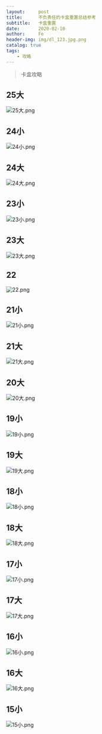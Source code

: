 ```yaml
---
layout:     post
title:      不负责任的卡盒重置总结参考
subtitle:   卡盒重置
date:       2020-02-10
author:     Fe
header-img: img/dl_123.jpg.png
catalog: true
tags:
    - 攻略
---
```

>卡盒攻略

## 25大

![25大.png](https://i.loli.net/2020/02/10/zh9L26yqbfPu3e7.png)

## 24小

![24小.png](https://i.loli.net/2020/02/10/Uy1TSlNmEceuqbR.png)

## 24大

![24大.png](https://i.loli.net/2020/02/10/Jea2A8Nx6obcCqg.png)

## 23小

![23小.png](https://i.loli.net/2020/02/10/MbyGNwKQ97eCFrA.png)

## 23大

![23大.png](https://i.loli.net/2020/02/10/apgAJWVqEU3Ykx1.png)

## 22

![22.png](https://i.loli.net/2020/02/10/mc4NJQCB9Olv7W1.png)

## 21小

![21小.png](https://i.loli.net/2020/02/10/4vunocbRCI23fPx.png)

## 21大

![21大.png](https://i.loli.net/2020/02/10/Zcus7b8NPVYgHIn.png)

## 20大

![20大.png](https://i.loli.net/2020/02/10/yl2dTn95fbIYuxZ.png)

## 19小

![19小.png](https://i.loli.net/2020/02/10/EHMiryxsu4vBbkQ.png)
## 19大

![19大.png](https://i.loli.net/2020/02/10/C6OShoVyKjAn1Ig.png)
## 18小

![18小.png](https://i.loli.net/2020/02/10/hztO9GJTQvfVDoB.png)
## 18大

![18大.png](https://i.loli.net/2020/02/10/kqYCUyibXrm8OGS.png)
## 17小

![17小.png](https://i.loli.net/2020/02/10/cXxM4UJbmoWyZtF.png)


## 17大

![17大.png](https://s2.ax1x.com/2020/02/11/1oNELD.png)
## 16小

![16小.png](https://i.loli.net/2020/02/11/YGawK1TklsivJL6.png)
## 16大

![16大.png](https://i.loli.net/2020/02/11/kXxc4CqhSd53QGr.png)
## 15小

![15小.png](https://i.loli.net/2020/02/11/ScuMoVO5LJfP1Tp.png)





























<br>
